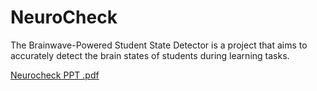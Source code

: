 # NeuroCheck
The Brainwave-Powered Student State Detector is a project that aims to accurately detect the brain states of students during learning tasks.


[Neurocheck PPT .pdf](https://github.com/furqaan12/NeuroCheck/files/11472852/Neurocheck.PPT.pdf)
